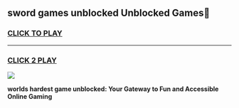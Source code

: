 
## sword games unblocked Unblocked Games👋
<h3>
<a href="https://premium.freeplayer.one?title=sword_games_unblocked&ref=16F">CLICK TO PLAY</a></h3>
<hr>

<h3>
<a href="https://premium.freeplayer.one?title=sword_games_unblocked&ref=16F">CLICK 2 PLAY</a>
  
</h3>

<a href="https://premium.freeplayer.one?title=sword_games_unblocked&ref=16F/"><img src="https://clearcache.store/games.png"></a>


**worlds hardest game unblocked: Your Gateway to Fun and Accessible Online Gaming**
